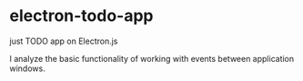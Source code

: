 # electron-todo-app
just TODO app on Electron.js

I analyze the basic functionality of working with events between application windows.
